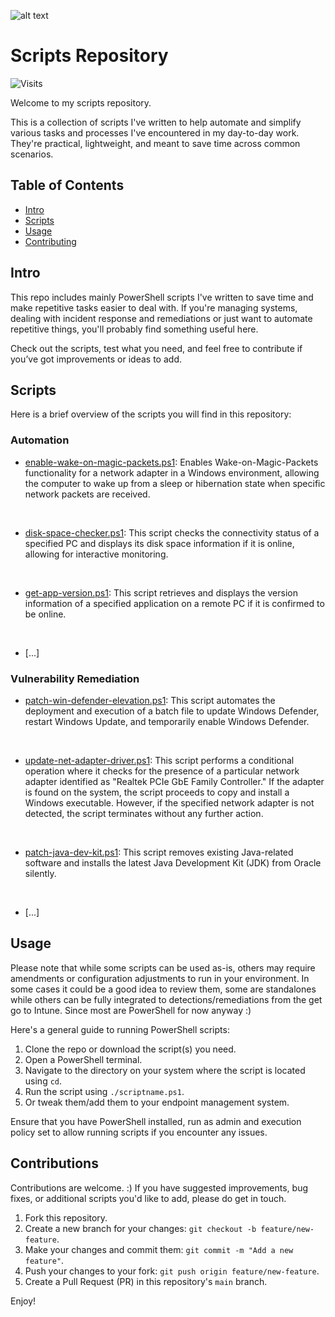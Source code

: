 ![alt text](https://github.com/yoan-famel/PowerShell/blob/main/Docs/Images/test-center-banner.jpg)

# Scripts Repository

![Visits](https://img.shields.io/badge/visits-2648-brightgreen?style=for-the-badge)

Welcome to my scripts repository.

This is a collection of scripts I've written to help automate and simplify various tasks and processes I've encountered in my day-to-day work. They're practical, lightweight, and meant to save time across common scenarios.

## Table of Contents

- [Intro](#intro)
- [Scripts](#scripts)
- [Usage](#usage)
- [Contributing](#contributing)

## Intro

This repo includes mainly PowerShell scripts I've written to save time and make repetitive tasks easier to deal with.
If you're managing systems, dealing with incident response and remediations or just want to automate repetitive things, you'll probably find something useful here.

Check out the scripts, test what you need, and feel free to contribute if you’ve got improvements or ideas to add.

## Scripts

Here is a brief overview of the scripts you will find in this repository:

### Automation
- [enable-wake-on-magic-packets.ps1](https://github.com/yoan-famel/PowerShell/blob/main/Automation/enable-wake-on-magic-packets.ps1): Enables Wake-on-Magic-Packets functionality for a network adapter in a Windows environment, allowing the computer to wake up from a sleep or hibernation state when specific network packets are received.
<br>

- [disk-space-checker.ps1](https://github.com/yoan-famel/PowerShell/blob/main/Automation/disk-space-checker.ps1): This script checks the connectivity status of a specified PC and displays its disk space information if it is online, allowing for interactive monitoring.
<br>

- [get-app-version.ps1](https://github.com/yoan-famel/PowerShell/blob/main/Automation/get-app-version.ps1): This script retrieves and displays the version information of a specified application on a remote PC if it is confirmed to be online.
<br>

- [...]

### Vulnerability Remediation
- [patch-win-defender-elevation.ps1](https://github.com/yoan-famel/PowerShell/blob/main/Vulnerability_Remediation/patch-win-defender-elevation.ps1): This script automates the deployment and execution of a batch file to update Windows Defender, restart Windows Update, and temporarily enable Windows Defender.
<br>

- [update-net-adapter-driver.ps1](https://github.com/yoan-famel/PowerShell/blob/main/Vulnerability_Remediation/update-net-adapter-driver.ps1): This script performs a conditional operation where it checks for the presence of a particular network adapter identified as "Realtek PCIe GbE Family Controller." If the adapter is found on the system, the script proceeds to copy and install a Windows executable. However, if the specified network adapter is not detected, the script terminates without any further action.
<br>

- [patch-java-dev-kit.ps1](https://github.com/yoan-famel/PowerShell/blob/main/Vulnerability_Remediation/patch-java-dev-kit.ps1): This script removes existing Java-related software and installs the latest Java Development Kit (JDK) from Oracle silently.
<br>

- [...]

## Usage

Please note that while some scripts can be used as-is, others may require amendments or configuration adjustments to run in your environment.
In some cases it could be a good idea to review them, some are standalones while others can be fully integrated to detections/remediations from the get go to Intune.
Since most are PowerShell for now anyway :)

Here's a general guide to running PowerShell scripts:

1. Clone the repo or download the script(s) you need.
2. Open a PowerShell terminal.
3. Navigate to the directory on your system where the script is located using `cd`.
4. Run the script using `./scriptname.ps1`.
5. Or tweak them/add them to your endpoint management system.

Ensure that you have PowerShell installed, run as admin and execution policy set to allow running scripts if you encounter any issues.

## Contributions

Contributions are welcome. :) If you have suggested improvements, bug fixes, or additional scripts you'd like to add, please do get in touch.

1. Fork this repository.
2. Create a new branch for your changes: `git checkout -b feature/new-feature`.
3. Make your changes and commit them: `git commit -m "Add a new feature"`.
4. Push your changes to your fork: `git push origin feature/new-feature`.
5. Create a Pull Request (PR) in this repository's `main` branch.

Enjoy!
